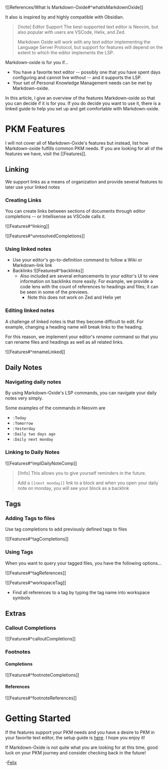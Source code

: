 

![[References/What Is Markdown-Oxide#^whatIsMarkdownOxide]]

It also is inspired by and highly compatible with Obsidian. 

> [!note] Editor Support
> The best-supported text editor is Neovim, but also popular with users are VSCode, Helix, and Zed.
> 
> Markdown Oxide will work with any text editor implementing the Language Server Protocol, but support for features will depend on the extent to which the editor implements the LSP.

Markdown-oxide is for you if...
- You have a favorite text editor -- possibly one that you have spent days configuring and cannot live without -- and it supports the LSP.
- Your set of Personal Knowledge Management needs can be met by Markdown-oxide.

In this article, I give an overview of the features Markdown-oxide so that you can decide if it is for you. If you do decide you want to use it, there is a linked guide to help you set up and get comfortable with Markdown-oxide. 

# PKM Features

I will not cover all of Markdown-Oxide's features but instead, list how Markdown-oxide fulfills common PKM needs. If you are looking for all of the features we have, visit the [[Features]].

## Linking

We support links as a means of organization and provide several features to later use your linked notes

### Creating Links

You can create links between sections of documents through editor completions -- or Intellisense as VSCode calls it.

![[Features#^linking]]

![[Features#^unresolvedCompletions]]

### Using linked notes

- Use your editor's go-to-definition command to follow a Wiki or Markdown-link link
- Backlinks
    ![[Features#^backlinks]]
    * Also included are several enhancements to your editor's UI to view information on backlinks more easily. For example, we provide a code lens with the count of references to headings and files; it can be seen in some of the previews.
        + Note this does not work on Zed and Helix yet

### Editing linked notes

A challenge of linked notes is that they become difficult to edit. For example, changing a heading name will break links to the heading.

For this reason, we implement your editor's *rename* command so that you can rename files and headings as well as all related links.

![[Features#^renameLinked]]

## Daily Notes

### Navigating daily notes

By using Markdown-Oxide's LSP commands, you can navigate your daily notes very simply. 

Some examples of the commands in Neovim are

- `:Today`
- `:Tomorrow`
- `:Yesterday`
- `:Daily two days ago`
- `:Daily next monday`



### Linking to Daily Notes

![[Features#^implDailyNoteComp]]

> [!info]
> This allows you to give yourself reminders in the future. 
>
> Add a `[[next monday]]` link to a block and when you open your daily note on monday, you will see your block as a backlink

## Tags

### Adding Tags to files

Use tag completions to add previously defined tags to files

![[Features#^tagCompletions]]

### Using Tags

When you want to query your tagged files, you have the following options...

![[Features#^tagReferences]]

![[Features#^workspaceTag]]

- Find all references to a tag by typing the tag name into workspace symbols

## Extras

### Callout Completions

![[Features#^calloutCompletions]]

### Footnotes

#### Completions

![[Features#^footnoteCompletions]]

#### References

![[Features#^footnoteReferences]]


# Getting Started

If the features support your PKM needs and you have a desire to PKM in your favorite text editor, the setup guide is [here](<Getting Started.md>). I hope you enjoy it!

If Markdown-Oxide is not quite what you are looking for at this time, good luck on your PKM journey and consider checking back in the future!

-[Felix](<References/Author>)



[^1]: ![[rug/Documentation Notes#^docEmbeds]]
